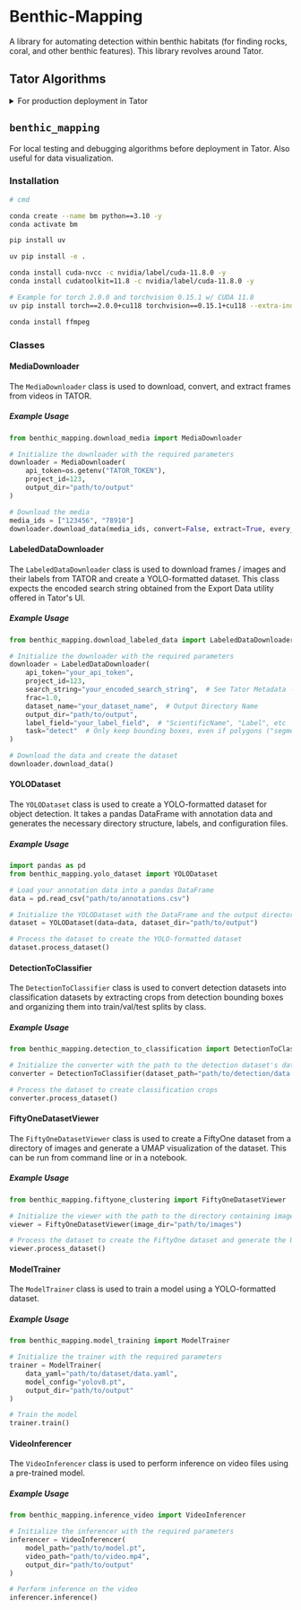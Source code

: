 # Benthic-Mapping

A library for automating detection within benthic habitats (for finding rocks, coral, and other benthic features). This
library revolves around Tator.

## Tator Algorithms

<details>
<summary>For production deployment in Tator</summary>

### Installation

```bash
# cmd

conda create --name bm python==3.10 -y
conda activate bm

pip install uv

uv pip install -r requirements.txt

conda install cuda-nvcc -c nvidia/label/cuda-11.8.0 -y
conda install cudatoolkit=11.8 -c nvidia/label/cuda-11.8.0 -y

# Example for torch 2.0.0 and torchvision 0.15.1 w/ CUDA 11.8
uv pip install torch==2.0.0+cu118 torchvision==0.15.1+cu118 --extra-index-url https://download.pytorch.org/whl/cu118
```

Test out the algorithms using the `app.py` script (`gradio`):

```bash
# cmd

python Algorithms/app.py
```

</details>

## `benthic_mapping`

For local testing and debugging algorithms before deployment in Tator. Also useful for data visualization.

### Installation

```bash
# cmd

conda create --name bm python==3.10 -y
conda activate bm

pip install uv

uv pip install -e .

conda install cuda-nvcc -c nvidia/label/cuda-11.8.0 -y
conda install cudatoolkit=11.8 -c nvidia/label/cuda-11.8.0 -y

# Example for torch 2.0.0 and torchvision 0.15.1 w/ CUDA 11.8
uv pip install torch==2.0.0+cu118 torchvision==0.15.1+cu118 --extra-index-url https://download.pytorch.org/whl/cu118

conda install ffmpeg
```

### Classes

#### MediaDownloader

The `MediaDownloader` class is used to download, convert, and extract frames from videos in TATOR.

##### Example Usage

```python
from benthic_mapping.download_media import MediaDownloader

# Initialize the downloader with the required parameters
downloader = MediaDownloader(
    api_token=os.getenv("TATOR_TOKEN"),
    project_id=123,
    output_dir="path/to/output"
)

# Download the media
media_ids = ["123456", "78910"]
downloader.download_data(media_ids, convert=False, extract=True, every_n_seconds=1.0)
```

#### LabeledDataDownloader

The `LabeledDataDownloader` class is used to download frames / images and their labels from TATOR and create a YOLO-formatted dataset. This class expects the encoded search string obtained from the Export Data utility offered in Tator's UI.

##### Example Usage

```python
from benthic_mapping.download_labeled_data import LabeledDataDownloader

# Initialize the downloader with the required parameters
downloader = LabeledDataDownloader(
    api_token="your_api_token",
    project_id=123,
    search_string="your_encoded_search_string",  # See Tator Metadata -> Export Data utility
    frac=1.0,  
    dataset_name="your_dataset_name",  # Output Directory Name
    output_dir="path/to/output",
    label_field="your_label_field",  # "ScientificName", "Label", etc
    task="detect"  # Only keep bounding boxes, even if polygons ("segment")
)

# Download the data and create the dataset
downloader.download_data()
```

#### YOLODataset

The `YOLODataset` class is used to create a YOLO-formatted dataset for object detection. It takes a pandas DataFrame 
with annotation data and generates the necessary directory structure, labels, and configuration files.

##### Example Usage

```python
import pandas as pd
from benthic_mapping.yolo_dataset import YOLODataset

# Load your annotation data into a pandas DataFrame
data = pd.read_csv("path/to/annotations.csv")

# Initialize the YOLODataset with the DataFrame and the output directory
dataset = YOLODataset(data=data, dataset_dir="path/to/output")

# Process the dataset to create the YOLO-formatted dataset
dataset.process_dataset()
```

#### DetectionToClassifier

The `DetectionToClassifier` class is used to convert detection datasets into classification datasets by extracting crops from detection bounding boxes and organizing them into train/val/test splits by class.

##### Example Usage

```python
from benthic_mapping.detection_to_classification import DetectionToClassifier

# Initialize the converter with the path to the detection dataset's data.yaml file and the output directory
converter = DetectionToClassifier(dataset_path="path/to/detection/data.yaml", output_dir="path/to/output")

# Process the dataset to create classification crops
converter.process_dataset()
```

#### FiftyOneDatasetViewer

The `FiftyOneDatasetViewer` class is used to create a FiftyOne dataset from a directory of images and generate a UMAP 
visualization of the dataset. This can be run from command line or in a notebook.

##### Example Usage

```python
from benthic_mapping.fiftyone_clustering import FiftyOneDatasetViewer

# Initialize the viewer with the path to the directory containing images
viewer = FiftyOneDatasetViewer(image_dir="path/to/images")

# Process the dataset to create the FiftyOne dataset and generate the UMAP visualization
viewer.process_dataset()


```

#### ModelTrainer

The `ModelTrainer` class is used to train a model using a YOLO-formatted dataset.

##### Example Usage

```python
from benthic_mapping.model_training import ModelTrainer

# Initialize the trainer with the required parameters
trainer = ModelTrainer(
    data_yaml="path/to/dataset/data.yaml",
    model_config="yolov8.pt",
    output_dir="path/to/output"
)

# Train the model
trainer.train()
```

#### VideoInferencer

The `VideoInferencer` class is used to perform inference on video files using a pre-trained model.

##### Example Usage

```python
from benthic_mapping.inference_video import VideoInferencer

# Initialize the inferencer with the required parameters
inferencer = VideoInferencer(
    model_path="path/to/model.pt",
    video_path="path/to/video.mp4",
    output_dir="path/to/output"
)

# Perform inference on the video
inferencer.inference()
```
